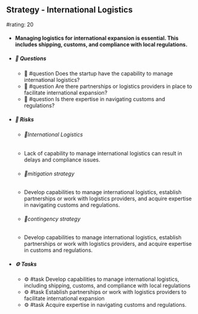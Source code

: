 ## Strategy - International Logistics
#rating: 20
- #### Managing logistics for international expansion is essential. This includes shipping, customs, and compliance with local regulations.
- ##### 💭 Questions
  - 💭 #question Does the startup have the capability to manage international logistics?
  - 💭 #question Are there partnerships or logistics providers in place to facilitate international expansion?
  - 💭 #question Is there expertise in navigating customs and regulations?
- ##### 🚨 Risks
  - ###### 🚨International Logistics
  - Lack of capability to manage international logistics can result in delays and compliance issues.
  - ###### 🚨mitigation strategy
  - Develop capabilities to manage international logistics, establish partnerships or work with logistics providers, and acquire expertise in navigating customs and regulations.
  - ###### 🚨contingency strategy
  - Develop capabilities to manage international logistics, establish partnerships or work with logistics providers, and acquire expertise in customs and regulations.
- ##### ⚙️ Tasks
  - ⚙️ #task Develop capabilities to manage international logistics, including shipping, customs, and compliance with local regulations
  - ⚙️ #task  Establish partnerships or work with logistics providers to facilitate international expansion
  - ⚙️ #task  Acquire expertise in navigating customs and regulations.


